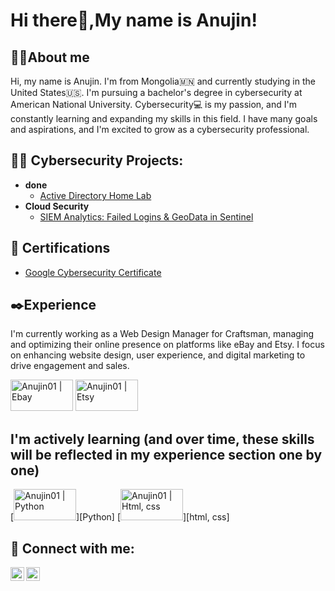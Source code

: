 <h1>Hi there👋,My name is Anujin! </h1>
<h2>🙋‍♀️About me </h2>
Hi, my name is Anujin. I'm from Mongolia🇲🇳 and currently studying in the United States🇺🇸. I'm pursuing a bachelor's degree in cybersecurity at American National University. Cybersecurity💻 is my passion, and I'm constantly learning and expanding my skills in this field. I have many goals and aspirations, and I'm excited to grow as a cybersecurity professional.

<h2>👨‍💻 Cybersecurity Projects:</h2>

- <b>done</b>
  - [Active Directory Home Lab](https://github.com/anujin01/URL)
- <b>Cloud Security</b>
  - [SIEM Analytics: Failed Logins & GeoData in Sentinel](https://github.com/Anujin01/Sentinel_Lab.git)

<h2> 📄 Certifications</h2>

  - [Google Cybersecurity Certificate](https://www.coursera.org/account/accomplishments/specialization/certificate/XJJLE2LD3KDY)
<h2>✒️Experience</h2>
I'm currently working as a Web Design Manager for Craftsman, managing and optimizing their online presence on platforms like eBay and Etsy. I focus on enhancing website design, user experience, and digital marketing to drive engagement and sales.

[<img alt= "Anujin01 | Ebay" src="https://upload.wikimedia.org/wikipedia/commons/4/48/EBay_logo.png" width="100" height="50"/>][Ebay]
[<img alt= "Anujin01 | Etsy" src="https://upload.wikimedia.org/wikipedia/commons/8/89/Etsy_logo.svg" width="100" height="50"/>][Etsy]


[Ebay]: https://www.ebay.com/str/panthercreekforge?_trksid=p4429486.m3561.l161210
[Etsy]: https://www.etsy.com/shop/panthercreekforge?ref=shop-header-name&listing_id=238757594&from_page=listing

<h2>I'm actively learning (and over time, these skills will be reflected in my experience section one by one)</h2>
[<img alt= "Anujin01 | Python" src="https://upload.wikimedia.org/wikipedia/commons/c/c3/Python-logo-notext.svg" width="100" height="50"/>][Python]
[<img alt= "Anujin01 | Html, css"src="https://www.citypng.com/photo/26175/html-js-css-logos-icons-png"width="100" height="50"/>][html, css]

[Python]: https://www.python.org

<h2> 🤳 Connect with me:</h2>

[<img align="left" alt="Anujin01 | LinkedIn" width="22px" src="https://upload.wikimedia.org/wikipedia/commons/c/ca/LinkedIn_logo_initials.png" />][linkedin]
[<img align="left" alt="Anujin01 | Instagram" width="22px" src="https://upload.wikimedia.org/wikipedia/commons/a/a5/Instagram_icon.png" />][instagram]


[instagram]: https://www.instagram.com/anujin0121/
[linkedin]: https://www.linkedin.com/in/anu-anu-munkhsukh-1b7451349/
<!--
**joshmadakor1/joshmadakor1** is a ✨ _special_ ✨ repository because its `README.md` (this file) appears on your GitHub profile.

Here are some ideas to get you started:

- 🔭 I’m currently working on ...
- 🌱 I’m currently learning ...
- 👯 I’m looking to collaborate on ...
- 🤔 I’m looking for help with ...
- 💬 Ask me about ...
- 📫 How to reach me: ...
- 😄 Pronouns: ...
- ⚡ Fun fact: ...
-->
